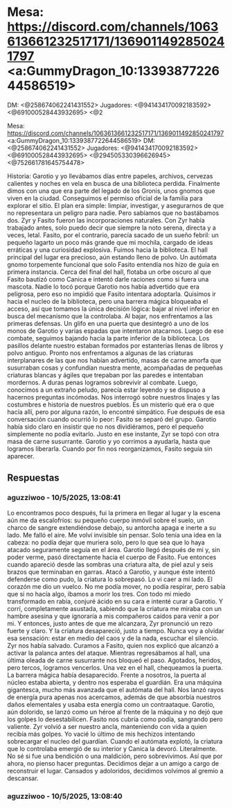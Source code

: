 # Mesa: https://discord.com/channels/1063613661232517171/1369011492850241797 <a:GummyDragon_10:1339387722644586519> 
DM: <@258674062241431552> 
Jugadores: <@941434170092183592> <@691000528443932695> <@2

Mesa: https://discord.com/channels/1063613661232517171/1369011492850241797 <a:GummyDragon_10:1339387722644586519> 
DM: <@258674062241431552> 
Jugadores: <@941434170092183592> <@691000528443932695> <@294505330396626945> <@752661781645754478> 

Historia:
Garotio y yo llevábamos días entre papeles, archivos, cervezas calientes y noches en vela en busca de una biblioteca perdida. Finalmente dimos con una que era parte del legado de los Gronis, unos gnomos que viven en la ciudad. Conseguimos el permiso oficial de la familia para explorar el sitio. El plan era simple: limpiar, investigar, y asegurarnos de que no representara un peligro para nadie. Pero sabíamos que no bastábamos dos.
Zyr y Fasito fueron las incorporaciones naturales. Con Zyr había trabajado antes, solo puedo decir que siempre la noto serena, directa y a veces, letal. Fasito, por el contrario, parecía sacado de un sueño febril: un pequeño lagarto un poco más grande que mi mochila, cargado de ideas erráticas y una curiosidad explosiva. 
Fuimos hacia la biblioteca. El hall principal del lugar era precioso, aún estando lleno de polvo. Un autómata gnomo torpemente funcional que solo Fasito entendía nos hizo de guía en primera instancia. Cerca del final del hall, flotaba un orbe oscuro al que Fasito bautizó como Canica e intentó darle raciones como si fuera una mascota. Nadie lo tocó porque Garotio nos había advertido que era peligrosa, pero eso no impidió que Fasito intentara adoptarla.
Quisimos ir hacia el nucleo de la biblioteca, pero una barrera mágica bloqueaba el acceso, así que tomamos la única decisión lógica: bajar al nivel inferior en busca del mecanismo que la controlaba.
Al bajar, nos enfrentamos a las primeras defensas. Un glifo en una puerta que desintegró a uno de los monos de Garotio y varias espadas que intentaron atacarnos. Luego de ese combate, seguimos bajando hacia la parte inferior de la biblioteca. Los pasillos delante nuestro estaban formados por estanterías llenas de libros y polvo antiguo. Pronto nos enfrentamos a algunas de las criaturas interplanares de las que nos habían advertido, masas de carne amorfa que susurraban cosas y confundían nuestra mente, acompañadas de pequeñas criaturas blancas y ágiles que trepaban por las paredes e intentaban mordernos. A duras penas logramos sobrevivir al combate.
Luego, conocimos a un extraño peludo, parecía estar leyendo y se dispuso a hacernos preguntas incómodas. Nos interrogó sobre nuestros linajes y las costumbres e historia de nuestros pueblos. Es un misterio qué era o que hacía allí, pero por alguna razón, lo encontré simpático.
Fue después de esa conversación cuando ocurrió lo peor: Fasito se separó del grupo. Garotio había sido claro en insistir que no nos dividiéramos, pero el pequeño simplemente no podía evitarlo. Justo en ese instante, Zyr se topó con otra masa de carne susurrante. Garotio y yo corrimos a ayudarla, hasta que logramos liberarla. Cuando por fin nos reorganizamos, Fasito seguía sin aparecer.

## Respuestas

### aguzziwoo - 10/5/2025, 13:08:41

Lo encontramos poco después, fui la primera en llegar al lugar y la escena aún me da escalofríos: su pequeño cuerpo inmóvil sobre el suelo, un charco de sangre extendiéndose debajo, su antorcha apaga e inerte a su lado. Me falló el aire. Me volví invisible sin pensar. Solo tenía una idea en la cabeza: no podía dejar que muriera solo, pero lo que sea que lo haya atacado seguramente seguía en el área.
Garotio llegó después de mi y, sin poder verme, pasó directamente hacia el cuerpo de Fasito. Fue entonces cuando apareció desde las sombras una criatura alta, de piel azul y seis brazos que terminaban en garras. Atacó a Garotio, y aunque éste intentó defenderse como pudo, la criatura lo sobrepasó. Lo vi caer a mi lado. El corazón me dio un vuelco. No me podía mover, no podía respirar, pero sabía que si no hacía algo, íbamos a morir los tres. Con todo mi miedo transformado en rabia, conjuré ácido en su cara e intenté curar a Garotio. Y corrí, completamente asustada, sabiendo que la criatura me miraba con un hambre asesina y que ignoraría a mis compañeros caídos para venir a por mi. 
Y entonces, justo antes de que me alcanzara, Zyr pronunció un rezo fuerte y claro. Y la criatura desapareció, justo a tiempo. Nunca voy a olvidar esa sensación: estar en medio del caos y de la nada, escuchar el silencio. Zyr nos había salvado.
Curamos a Fasito, quien nos explicó que alcanzó a activar la palanca antes del ataque. Mientras regresábamos al hall, una última oleada de carne susurrante nos bloqueó el paso. Agotados, heridos, pero tercos, logramos vencerlos. Una vez en el hall, chequeamos la puerta. La barrera mágica había desaparecido. Frente a nosotros, la puerta al núcleo estaba abierta, y dentro nos esperaba el guardián.
Era una máquina gigantesca, mucho más avanzada que el autómata del hall. Nos lanzó rayos de energía pura apenas nos acercamos, además de que absorbía nuestros daños elementales y usaba esta energía como un contraataque. Garotio, aún dolorido, se lanzó como un héroe al frente de la máquina y no dejó que los golpes lo desestabilicen. Fasito nos cubría como podía, sangrando pero valiente. Zyr volvió a ser nuestro ancla, manteniendo con vida a quien recibía más golpes. Yo vacié lo último de mis hechizos intentando sobrecargar el nucleo del guardían. Cuando el autómata explotó, la criatura que lo controlaba emergió de su interior y Canica la devoró. Literalmente. No sé si fue una bendición o una maldición, pero sobrevivimos. Así que por ahora, no pienso hacer preguntas.
Decidimos dejar a un amigo a cargo de reconstruir el lugar. Cansados y adoloridos, decidimos volvimos al gremio a descansar.

### aguzziwoo - 10/5/2025, 13:08:40



